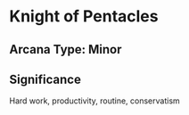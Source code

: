 # Knight of Pentacles

## Arcana Type: Minor

## Significance 

Hard work, productivity, routine, conservatism
